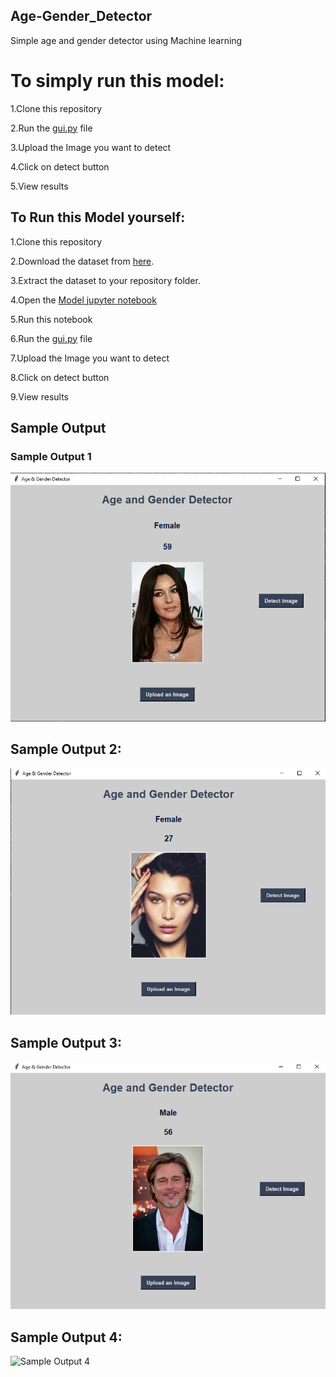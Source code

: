## Age-Gender_Detector
Simple age and gender detector using Machine learning

# To simply run this model:

1.Clone this repository

2.Run the [gui.py](https://github.com/KamleshSinghBisht/Age-Gender_Detector-/blob/main/gui.py) file

3.Upload the Image you want to detect

4.Click on detect button

5.View results

## To Run this Model yourself:

1.Clone this repository

2.Download the dataset from [here](https://www.kaggle.com/datasets/jangedoo/utkface-new).

3.Extract the dataset to your repository folder.

4.Open the [Model jupyter notebook](https://github.com/KamleshSinghBisht/Age-Gender_Detector-/blob/main/Model.ipynb)

5.Run this notebook

6.Run the [gui.py](https://github.com/KamleshSinghBisht/Age-Gender_Detector-/blob/main/gui.py) file

7.Upload the Image you want to detect

8.Click on detect button

9.View results

## Sample Output

### Sample Output 1

![Sample Output 1](https://github.com/KamleshSinghBisht/Age-Gender_Detector-/blob/main/Output_Image_1.PNG)

## Sample Output 2:
![Sample Output 2](https://github.com/KamleshSinghBisht/Age-Gender_Detector-/blob/main/Output_Image_2.PNG)

## Sample Output 3:
![Sample Output 3](https://github.com/KamleshSinghBisht/Age-Gender_Detector-/blob/main/Output_Image_3.PNG)

## Sample Output 4:
![Sample Output 4]()
